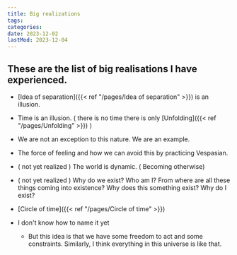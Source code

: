 ```yaml
---
title: Big realizations
tags:
categories:
date: 2023-12-02
lastMod: 2023-12-04
---
```



## These are the list of  big realisations I have experienced.

  + [Idea of separation]({{< ref "/pages/Idea of separation" >}}) is an illusion.

  + Time is an illusion. ( there is no time there is only [Unfolding]({{< ref "/pages/Unfolding" >}}) )

  + We are not an exception to this nature. We are an example.

  + The force of feeling and how we can avoid this by practicing Vespasian.

  + ( not yet realized ) The world is dynamic. ( Becoming otherwise)

  + ( not yet realized )  Why do we exist? Who am I? From where are all these things coming into existence? Why does this something exist? Why do I exist?

  + [Circle of time]({{< ref "/pages/Circle of time" >}})

  + I don't know how to name it yet

    + But this idea is that we have some freedom to act and some constraints. Similarly, I think everything in this universe is like that.


